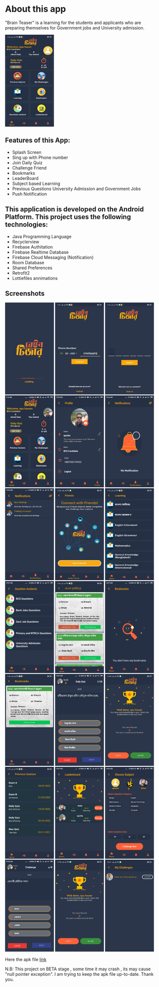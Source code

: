 # About this app 

"Brain Teaser" is a learning for the students and applicants who are preparing themselves for Government jobs and University admission.


[<img src="https://github.com/antorparvez/BrainTeaser_app/blob/master/Screen%20Shots/2%20home%201.jpg" height=300 width=160>](https://github.com/antorparvez/BrainTeaser_app/blob/master/Screen%20Shots/2%20home%201.jpg)

## Features of this App:

* Splash Screen
* Sing up with Phone number
* Join Daily Quiz
* Challenge Friend 
* Bookmarks
* LeaderBoard
* Subject based Learning
* Previous Questions University Admission and Government Jobs
* Push Notification

## This application is developed on the Android Platform. This project uses the following technologies: 


* Java Programming Language
* Recyclerview
* Firebase Authitation
* Firebase Realtime Database
* Firebase Cloud Messaging (Notification)
* Room Database
* Shared Preferences
* Retrofit2
* Lottiefiles annimations


## Screenshots


[<img src="https://github.com/antorparvez/BrainTeaser_app/blob/master/Screen%20Shots/1%20splash.png" height=300 width=160>](https://github.com/antorparvez/BrainTeaser_app/blob/master/Screen%20Shots/1%20splash.png)
[<img src="https://github.com/antorparvez/BrainTeaser_app/blob/master/Screen%20Shots/1.1.jpg" height=300 width=160>](https://github.com/antorparvez/BrainTeaser_app/blob/master/Screen%20Shots/1.1.jpg)
[<img src="https://github.com/antorparvez/BrainTeaser_app/blob/master/Screen%20Shots/1.2auth2.jpg" height=300 width=160>](https://github.com/antorparvez/BrainTeaser_app/blob/master/Screen%20Shots/1.2auth2.jpg)
[<img src="https://github.com/antorparvez/BrainTeaser_app/blob/master/Screen%20Shots/2%20home%202.png" height=300 width=160>](https://github.com/antorparvez/BrainTeaser_app/blob/master/Screen%20Shots/2%20home%202.png)
[<img src="https://github.com/antorparvez/BrainTeaser_app/blob/master/Screen%20Shots/3%20pro%20fresh.png" height=300 width=160>](https://github.com/antorparvez/BrainTeaser_app/blob/master/Screen%20Shots/3%20pro%20fresh.png)
[<img src="https://github.com/antorparvez/BrainTeaser_app/blob/master/Screen%20Shots/4.2.1no%20noti.png" height=300 width=160>](https://github.com/antorparvez/BrainTeaser_app/blob/master/Screen%20Shots/4.2.1no%20noti.png)
[<img src="https://github.com/antorparvez/BrainTeaser_app/blob/master/Screen%20Shots/4.2Notific.png" height=300 width=160>](https://github.com/antorparvez/BrainTeaser_app/blob/master/Screen%20Shots/4.2Notific.png)
[<img src="https://github.com/antorparvez/BrainTeaser_app/blob/master/Screen%20Shots/5%20invite.jpg" height=300 width=160>](https://github.com/antorparvez/BrainTeaser_app/blob/master/Screen%20Shots/5%20invite.jpg)
[<img src="https://github.com/antorparvez/BrainTeaser_app/blob/master/Screen%20Shots/8%20subs.jpg" height=300 width=160>](https://github.com/antorparvez/BrainTeaser_app/blob/master/Screen%20Shots/8%20subs.jpg)
[<img src="https://github.com/antorparvez/BrainTeaser_app/blob/master/Screen%20Shots/8.1question%20bank.png" height=300 width=160>](https://github.com/antorparvez/BrainTeaser_app/blob/master/Screen%20Shots/8.1question%20bank.png)
[<img src="https://github.com/antorparvez/BrainTeaser_app/blob/master/Screen%20Shots/9%20subs2.jpg" height=300 width=160>](https://github.com/antorparvez/BrainTeaser_app/blob/master/Screen%20Shots/9%20subs2.jpg)
[<img src="https://github.com/antorparvez/BrainTeaser_app/blob/master/Screen%20Shots/10.1no%20bookmarks.png" height=300 width=160>](https://github.com/antorparvez/BrainTeaser_app/blob/master/Screen%20Shots/10.1no%20bookmarks.png)
[<img src="https://github.com/antorparvez/BrainTeaser_app/blob/master/Screen%20Shots/10.jpg" height=300 width=160>](https://github.com/antorparvez/BrainTeaser_app/blob/master/Screen%20Shots/10.jpg)
[<img src="https://github.com/antorparvez/BrainTeaser_app/blob/master/Screen%20Shots/6daily.png" height=300 width=160>](https://github.com/antorparvez/BrainTeaser_app/blob/master/Screen%20Shots/6daily.png)
[<img src="https://github.com/antorparvez/BrainTeaser_app/blob/master/Screen%20Shots/6.1%20finish%20quiz.jpg" height=300 width=160>](https://github.com/antorparvez/BrainTeaser_app/blob/master/Screen%20Shots/6.1%20finish%20quiz.jpg)
[<img src="https://github.com/antorparvez/BrainTeaser_app/blob/master/Screen%20Shots/7pre%20quiz.jpg" height=300 width=160>](https://github.com/antorparvez/BrainTeaser_app/blob/master/Screen%20Shots/7pre%20quiz.jpg)
[<img src="https://github.com/antorparvez/BrainTeaser_app/blob/master/Screen%20Shots/11leader.png" height=300 width=160>](https://github.com/antorparvez/BrainTeaser_app/blob/master/Screen%20Shots/11leader.png)
[<img src="https://github.com/antorparvez/BrainTeaser_app/blob/master/Screen%20Shots/12%20choose%202.png" height=300 width=160>](https://github.com/antorparvez/BrainTeaser_app/blob/master/Screen%20Shots/12%20choose%202.png)
[<img src="https://github.com/antorparvez/BrainTeaser_app/blob/master/Screen%20Shots/13%20challenge.png" height=300 width=160>](https://github.com/antorparvez/BrainTeaser_app/blob/master/Screen%20Shots/13%20challenge.png)
[<img src="https://github.com/antorparvez/BrainTeaser_app/blob/master/Screen%20Shots/6.1%20finish%20quiz.jpg" height=300 width=160>](https://github.com/antorparvez/BrainTeaser_app/blob/master/Screen%20Shots/6.1%20finish%20quiz.jpg)
[<img src="https://github.com/antorparvez/BrainTeaser_app/blob/master/Screen%20Shots/12.1%20my%20challenges.jpg" height=300 width=160>](https://github.com/antorparvez/BrainTeaser_app/blob/master/Screen%20Shots/12.1%20my%20challenges.jpg)

Here the apk file [link](https://github.com/antorparvez/BrainTeaser_app/blob/master/BrainTeaser_app-debug.apk)

N.B: This project on BETA stage , some time it may crash , its may cause "null pointer exception". I am trying to keep the apk file up-to-date.
Thank you.
